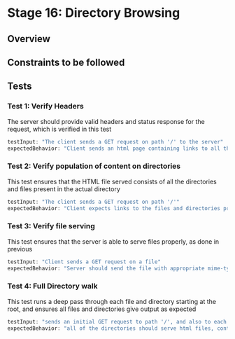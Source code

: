 # Stage 16: Directory Browsing

## Overview

## Constraints to be followed

## Tests
### Test 1: Verify Headers
The server should provide valid headers and status response for the request, which is verified in this test

```js
testInput: "The client sends a GET request on path '/' to the server"
expectedBehavior: "Client sends an html page containing links to all the directories contained within the page"
```

### Test 2: Verify population of content on directories
This test ensures that the HTML file served consists of all the directories and files present in the actual directory

```js
testInput: "The client sends a GET request on path '/'"
expectedBehavior: "Client expects links to the files and directories present in that directory (note: client already knows contents of the direcotry)"
```

### Test 3: Verify file serving
This test ensures that the server is able to serve files properly, as done in previous

```js
testInput: "Client sends a GET request on a file"
expectedBehavior: "Server should send the file with appropriate mime-type and other relevant headers"
```

### Test 4: Full Directory walk
This test runs a deep pass through each file and directory starting at the root, and ensures all files and directories give output as expected

```js
testInput: "sends an initial GET request to path '/', and also to each file within each route"
expectedBehavior: "all of the directories should serve html files, containing all the expected links. And all the files should be served properly as done in previous stages"
```

